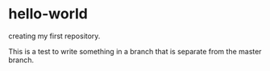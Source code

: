 # hello-world
creating my first repository.


This is a test to write something in a branch that is separate from the master branch.
